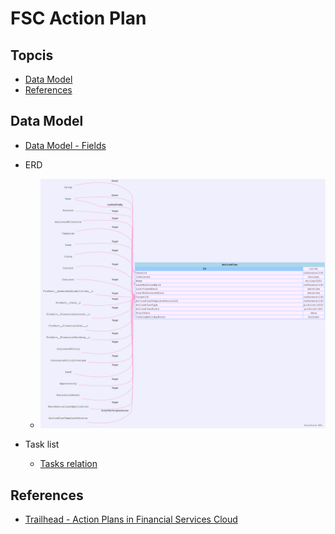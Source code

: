 # FSC Action Plan

## Topcis

- [Data Model](#model)
- [References](#ref)


## Data Model

- [Data Model -  Fields](img/ActionPlan.csv)

- ERD
    - ![daamodel SVG](img/ActionPlan.svg)

- Task list 
    - [Tasks relation](https://res.cloudinary.com/hy4kyit2a/f_auto,fl_lossy,q_70/learn/modules/action-plans-in-financial-services-cloud/learn-about-action-plans/images/d19aaa4fb102afb1e418a1b9a24ab845_5-d-3730-be-726-b-4-ae-0-a-023-fcbba-6716-d-7-e.png)

## References
- [Trailhead - Action Plans in Financial Services Cloud]( https://trailhead.salesforce.com/content/learn/modules/action-plans-in-financial-services-cloud)
